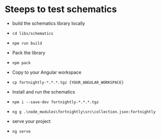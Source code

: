 # Steeps to test schematics

- build the schematics library locally
 - `cd libs/schematics`
 - `npm run build`

- Pack the library
 - `npm pack`

- Copy to your Angular workspace
 - `cp fortnightly-*.*.*.tgz {YOUR_ANGULAR_WORKSPACE}`

- Install and run the schematics
 - `npm i --save-dev fortnightly-*.*.*.tgz`
 - `ng g .\node_modules\fortnightly\src\collection.json:fortnightly`

- serve your project
 - `ng serve`